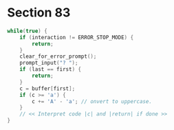 # Section 83

```c << Get user's advice and |return| >>=
while(true) {
    if (interaction != ERROR_STOP_MODE) {
        return;
    }
    clear_for_error_prompt();
    prompt_input("? ");
    if (last == first) {
        return;
    }
    c = buffer[first];
    if (c >= 'a') {
        c += 'A' - 'a'; // onvert to uppercase.
    }
    // << Interpret code |c| and |return| if done >>
}
```
